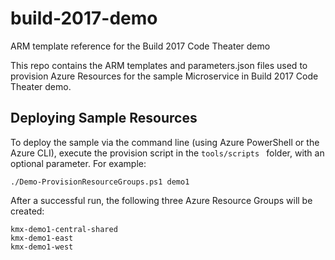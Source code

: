 # build-2017-demo
ARM template reference for the Build 2017 Code Theater demo

This repo contains the ARM templates and parameters.json files used to provision Azure Resources for the sample Microservice in Build 2017 Code Theater demo.

## Deploying Sample Resources
To deploy the sample via the command line (using Azure PowerShell or the Azure CLI), execute the provision script in the ```tools/scripts ``` folder, with an optional <prefix> parameter. For example:

```
./Demo-ProvisionResourceGroups.ps1 demo1
```

After a successful run, the following three Azure Resource Groups will be created:

```
kmx-demo1-central-shared
kmx-demo1-east
kmx-demo1-west
```
